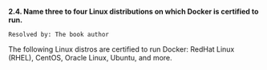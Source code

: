**2.4. Name three to four Linux distributions on which Docker is certified to
run.**

`Resolved by: The book author`

The following Linux distros are certified to run Docker: RedHat Linux (RHEL),
CentOS, Oracle Linux, Ubuntu, and more.
